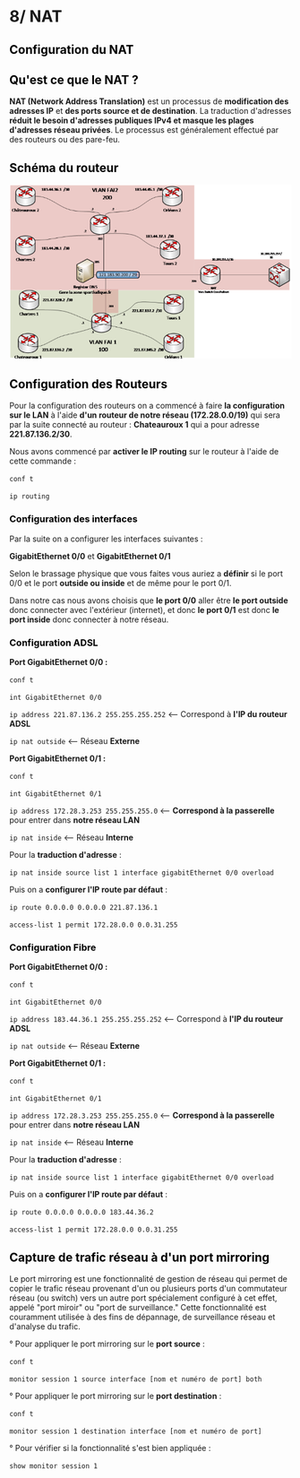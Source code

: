 # 8/ NAT

## <span style="color: black"> **Configuration du NAT** ##

## <span style="color: black"> **Qu'est ce que le NAT ?** ##

**NAT (Network Address Translation)** est un processus de **modification des adresses IP** et **des ports source et de destination**. La traduction d'adresses **réduit le besoin d'adresses publiques IPv4 et masque les plages d'adresses réseau privées**. Le processus est généralement effectué par des routeurs ou des pare-feu.

## <span style="color: black"> **Schéma du routeur** ##

![Schéma](./img/nat_schema.png)

## <span style="color: black"> **Configuration des Routeurs** ##

Pour la configuration des routeurs on a commencé à faire **la configuration sur le LAN** à l'aide **d'un routeur de notre réseau (172.28.0.0/19)** qui sera par la suite connecté au routeur : **Chateauroux 1** qui a pour adresse **221.87.136.2/30**.

Nous avons commencé par **activer le IP routing** sur le routeur à l'aide de cette commande :

`conf t`

`ip routing`

### <span style="color: black"> **Configuration des interfaces** ###

Par la suite on a configurer les interfaces suivantes :

**GigabitEthernet 0/0** et **GigabitEthernet 0/1**

Selon le brassage physique que vous faites vous auriez a **définir** si le port 0/0 et le port **outside ou inside** et de même pour le port 0/1.

Dans notre cas nous avons choisis que **le port 0/0** aller être **le port outside** donc connecter avec l'extérieur (internet), et donc **le port 0/1** est donc **le port inside** donc connecter à notre réseau.

### <span style="color: black"> **Configuration ADSL** ###

**Port GigabitEthernet 0/0 :**

`conf t`

`int GigabitEthernet 0/0`

`ip address 221.87.136.2 255.255.255.252` <-- Correspond à **l'IP du routeur ADSL**

`ip nat outside` <-- Réseau **Externe**

**Port GigabitEthernet 0/1 :**

`conf t`

`int GigabitEthernet 0/1`

`ip address 172.28.3.253 255.255.255.0` <-- **Correspond à la passerelle** pour entrer dans **notre réseau LAN**

`ip nat inside` <-- Réseau **Interne**

Pour la **traduction d'adresse** :

`ip nat inside source list 1 interface gigabitEthernet 0/0 overload`

Puis on a **configurer l'IP route par défaut** :

`ip route 0.0.0.0 0.0.0.0 221.87.136.1`

`access-list 1 permit 172.28.0.0 0.0.31.255`

### <span style="color: black"> **Configuration Fibre** ###

**Port GigabitEthernet 0/0 :**

`conf t`

`int GigabitEthernet 0/0`

`ip address 183.44.36.1 255.255.255.252` <-- Correspond à **l'IP du routeur ADSL**

`ip nat outside` <-- Réseau **Externe**

**Port GigabitEthernet 0/1 :**

`conf t`

`int GigabitEthernet 0/1`

`ip address 172.28.3.253 255.255.255.0` <-- **Correspond à la passerelle** pour entrer dans **notre réseau LAN**

`ip nat inside` <-- Réseau **Interne**

Pour la **traduction d'adresse** :

`ip nat inside source list 1 interface gigabitEthernet 0/0 overload`

Puis on a **configurer l'IP route par défaut** :

`ip route 0.0.0.0 0.0.0.0 183.44.36.2`

`access-list 1 permit 172.28.0.0 0.0.31.255`

## <span style="color: black"> **Capture de trafic réseau à d'un port mirroring** ##

Le port mirroring est une fonctionnalité de gestion de réseau qui permet de copier le trafic réseau provenant d'un ou plusieurs ports d'un commutateur réseau (ou switch) vers un autre port spécialement configuré à cet effet, appelé "port miroir" ou "port de surveillance." Cette fonctionnalité est couramment utilisée à des fins de dépannage, de surveillance réseau et d'analyse du trafic. 

° Pour appliquer le port mirroring sur le **port source** :

`conf t`

`monitor session 1 source interface [nom et numéro de port] both`

° Pour appliquer le port mirroring sur le **port destination** :

`conf t`

`monitor session 1 destination interface [nom et numéro de port]`

° Pour vérifier si la fonctionnalité s'est bien appliquée :

`show monitor session 1`
